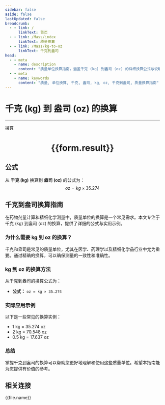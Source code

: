 ```yaml
---
sidebar: false
aside: false
lastUpdated: false
breadcrumb:
  - - link: /
      linkText: 首页
  - - link: /Mass/index
      linkText: 质量换算
  - - link: /Mass/kg-to-oz
      linkText: 千克到盎司
head:
  - - meta
    - name: description
      content: "质量单位换算指南，涵盖千克 (kg) 到盎司 (oz) 的详细换算公式与说明。"
  - - meta
    - name: keywords
      content: "质量, 单位换算, 千克, 盎司, kg, oz, 千克到盎司, 质量换算指南"
---
```

# 千克 (kg) 到 盎司 (oz) 的换算
---
<script setup>
import { onMounted, reactive, inject, ref } from 'vue'
import { NButton, NForm, NFormItem, NInput, NInputNumber, NSelect, NCard, useMessage,NGrid ,NGi } from 'naive-ui'
import { defineClientComponent } from 'vitepress'
import { Mass } from '../../files';

const convert = inject('convert')

const form = reactive({
  number: null,
  result: '',
})

const convertHandler = () => {
  if (form.number !== null && !isNaN(form.number)) {
    const convertedValue = parseFloat(form.number) * 35.274
    form.result = `${form.number}kg = ${convertedValue.toFixed(3)}oz`
  } else {
    form.result = '请输入有效的数值。'
  }
}
</script>

<n-form size="large" :model="form">
  <n-form-item label="千克 (kg)">
    <n-input-number v-model:value="form.number" placeholder="输入千克" style="width: 100%" />
  </n-form-item>
  <n-form-item>
    <n-button type="primary" @click="convertHandler" block>换算</n-button>
  </n-form-item>
</n-form>

<n-card  embedded :bordered="false" hoverable>
  <div  style="text-align:center">
    <h1>{{form.result}}</h1>
  </div>
</n-card>

## 公式

从 **千克 (kg)** 换算到 **盎司 (oz)** 的公式为：
$$ oz = kg \times 35.274 $$

## 千克到盎司换算指南

在药物剂量计算和精细化学测量中，质量单位的换算是一个常见需求。本文专注于千克 (kg) 到盎司 (oz) 的换算，提供了详细的公式与实用示例。

### 为什么需要 kg 到 oz 的换算？

千克和盎司是常见的质量单位，尤其在医学、药理学以及精细化学品行业中尤为重要。通过精确的换算，可以确保测量的一致性和准确性。

### kg 到 oz 的换算方法

从千克到盎司的换算公式为：

- **公式：** `oz = kg × 35.274`

### 实际应用示例

以下是一些常见的换算实例：

- 1 kg = 35.274 oz
- 2 kg = 70.548 oz
- 0.5 kg = 17.637 oz

### 总结

掌握千克到盎司的换算可以帮助您更好地理解和使用这些质量单位。希望本指南能为您提供有价值的参考。

## 相关连接
<n-grid x-gap="12" :cols="4">
  <n-gi v-for="(file, index) in Mass" :key="index">
    <n-button
      text
      tag="a"
      :href="file.path"
      type="primary"
    >
      {{file.name}}
    </n-button>
  </n-gi>
</n-grid>